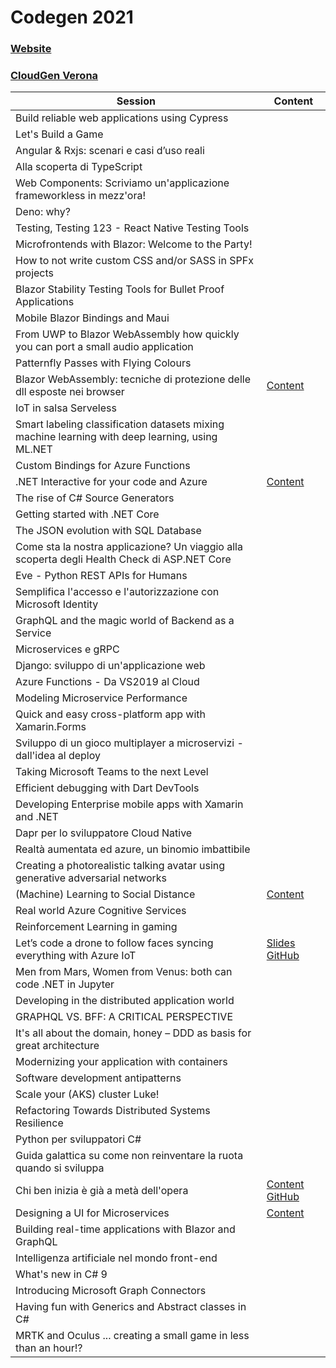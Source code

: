 # Codegen 2021
### [Website](https://codegen2021.azurewebsites.net/)
### [CloudGen Verona](http://cloudgen.it)

| Session | Content |
| ------ | ------ |
| Build reliable web applications using Cypress |  |
| Let's Build a Game |  |
| Angular & Rxjs: scenari e casi d’uso reali |  |
| Alla scoperta di TypeScript |  |
| Web Components: Scriviamo un'applicazione frameworkless in mezz'ora! |  |
| Deno: why? |  |
| Testing, Testing 123 - React Native Testing Tools |  |
| Microfrontends with Blazor: Welcome to the Party! |  |
| How to not write custom CSS and/or SASS in SPFx projects |  |
| Blazor Stability Testing Tools for Bullet Proof Applications |  |
| Mobile Blazor Bindings and Maui |  |
| From UWP to Blazor WebAssembly how quickly you can port a small audio application |  |
| Patternfly Passes with Flying Colours |  |
| Blazor WebAssembly: tecniche di protezione delle dll esposte nei browser | [Content][LinkProtectBlazor] |
| IoT in salsa Serveless |  |
| Smart labeling classification datasets mixing machine learning with deep learning, using ML.NET |  |
| Custom Bindings for Azure Functions |  |
| .NET Interactive for your code and Azure | [Content][LinkInteractive] |
| The rise of C# Source Generators |  |
| Getting started with .NET Core |  |
| The JSON evolution with SQL Database |  |
| Come sta la nostra applicazione? Un viaggio alla scoperta degli Health Check di ASP.NET Core |  |
| Eve - Python REST APIs for Humans |  |
| Semplifica l'accesso e l'autorizzazione con Microsoft Identity |  |
| GraphQL and the magic world of Backend as a Service |  |
| Microservices e gRPC |  |
| Django: sviluppo di un'applicazione web |  |
| Azure Functions - Da VS2019 al Cloud |  |
| Modeling Microservice Performance |  |
| Quick and easy cross-platform app with Xamarin.Forms |  |
| Sviluppo di un gioco multiplayer a microservizi - dall'idea al deploy |  |
| Taking Microsoft Teams to the next Level |  |
| Efficient debugging with Dart DevTools |  |
| Developing Enterprise mobile apps with Xamarin and .NET |  |
| Dapr per lo sviluppatore Cloud Native |  |
| Realtà aumentata ed azure, un binomio imbattibile |  |
| Creating a photorealistic talking avatar using generative adversarial networks |  |
| (Machine) Learning to Social Distance | [Content][LinkMachine] |
| Real world Azure Cognitive Services |  |
| Reinforcement Learning in gaming |  |
| Let’s code a drone to follow faces syncing everything with Azure IoT | [Slides](https://www.slideshare.net/elbruno/2021-02-13-codegen-verona-lets-code-a-drone-to-follow-faces-syncing-everything-with-azure-iot) [GitHub](https://github.com/elbruno/events/tree/main/2021%2002%2013%20CodeGen%20Verona%20Italy%20Drone%20Azure%20IoT) |
| Men from Mars, Women from Venus: both can code .NET in Jupyter |  |
| Developing in the distributed application world |  |
| GRAPHQL VS. BFF: A CRITICAL PERSPECTIVE |  |
| It's all about the domain, honey – DDD as basis for great architecture |  |
| Modernizing your application with containers |  |
| Software development antipatterns |  |
| Scale your (AKS) cluster Luke! |  |
| Refactoring Towards Distributed Systems Resilience |  |
| Python per sviluppatori C# |  |
| Guida galattica su come non reinventare la ruota quando si sviluppa |  |
| Chi ben inizia è già a metà dell'opera | [Content][LinkChiBenComincia] [GitHub](https://github.com/giulianolatini/CodeGen2021) |
| Designing a UI for Microservices | [Content](https://milestone.topics.it/events/codegen-2021.html) |
| Building real-time applications with Blazor and GraphQL |  |
| Intelligenza artificiale nel mondo front-end |  |
| What's new in C# 9 |  |
| Introducing Microsoft Graph Connectors |  |
| Having fun with Generics and Abstract classes in C# |  |
| MRTK and Oculus ... creating a small game in less than an hour!? |  |


   [LinkProtectBlazor]: <https://github.com/cloudgenverona/Codegen2021/tree/main/Materials/Blazor%20WebAssembly%20%20tecniche%20di%20protezione%20delle%20dll%20esposte%20nei%20browser>
   [LinkChiBenComincia]: <https://github.com/cloudgenverona/Codegen2021/tree/main/Materials/Chi%20ben%20inizia%20%C3%A8%20gi%C3%A0%20a%20met%C3%A0%20dell'opera>
   [LinkInteractive]: <https://github.com/cloudgenverona/Codegen2021/tree/main/Materials/net-interactive-for-your-code-and-azure>
   [LinkMachine]: <https://github.com/cloudgenverona/Codegen2021/tree/main/Materials/(Machine)%20Learning%20to%20Social%20Distance>